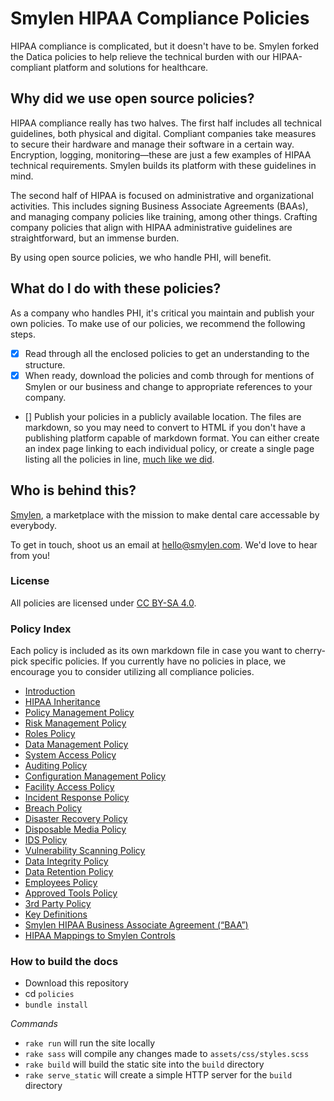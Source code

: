 # Smylen HIPAA Compliance Policies

HIPAA compliance is complicated, but it doesn't have to be. Smylen forked the Datica policies to help relieve the technical burden with our HIPAA-compliant platform and solutions for healthcare.

## Why did we use open source policies?

HIPAA compliance really has two halves. The first half includes all technical guidelines, both physical and digital. Compliant companies take measures to secure their hardware and manage their software in a certain way. Encryption, logging, monitoring—these are just a few examples of HIPAA technical requirements. Smylen builds its platform with these guidelines in mind.

The second half of HIPAA is focused on administrative and organizational activities. This includes signing Business Associate Agreements (BAAs), and managing company policies like training, among other things. Crafting company policies that align with HIPAA administrative guidelines are straightforward, but an immense burden.

By using open source policies, we who handle PHI, will benefit. 

## What do I do with these policies?

As a company who handles PHI, it's critical you maintain and publish your own policies. To make use of our policies, we recommend the following steps.

- [x] Read through all the enclosed policies to get an understanding to the structure.
- [x] When ready, download the policies and comb through for mentions of Smylen or our business and change to appropriate references to your company.
- [] Publish your policies in a publicly available location. The files are markdown, so you may need to convert to HTML if you don't have a publishing platform capable of markdown format. You can either create an index page linking to each individual policy, or create a single page listing all the policies in line, [much like we did](https://policy.smylen.com).

## Who is behind this?

[Smylen](htts://smylen.com), a marketplace with the mission to make dental care accessable by everybody. 

To get in touch, shoot us an email at [hello@smylen.com](mailto:hello@smylen.com). We'd love to hear from you!

### License

All policies are licensed under [CC BY-SA 4.0](http://creativecommons.org/licenses/by-sa/4.0/).

### Policy Index

Each policy is included as its own markdown file in case you want to cherry-pick specific policies. If you currently have no policies in place, we encourage you to consider utilizing all compliance policies.

* [Introduction](source/sections/01-introduction.md)
* [HIPAA Inheritance](source/sections/02-hipaa_inheritance.md)
* [Policy Management Policy](source/sections/03-policy_management_policy.md)
* [Risk Management Policy](source/sections/04-risk_management_policy.md)
* [Roles Policy](source/sections/05-roles_policy.md)
* [Data Management Policy](source/sections/06-data_management_policy.md)
* [System Access Policy](source/sections/07-systems_access_policy.md)
* [Auditing Policy](source/sections/08-auditing_policy.md)
* [Configuration Management Policy](source/sections/09-configuration_management_policy.md)
* [Facility Access Policy](source/sections/10-facility_access_policy.md)
* [Incident Response Policy](source/sections/11-incident_response_policy.md)
* [Breach Policy](source/sections/12-breach_policy.md)
* [Disaster Recovery Policy](source/sections/13-disaster_recovery_policy.md)
* [Disposable Media Policy](source/sections/14-disposable_media_policy.md)
* [IDS Policy](source/sections/15-ids_policy.md)
* [Vulnerability Scanning Policy](source/sections/16-vulnerability_scanning_policy.md)
* [Data Integrity Policy](source/sections/17-data_integrity_policy.md)
* [Data Retention Policy](source/sections/18-data_retention_policy.md)
* [Employees Policy](source/sections/19-employees_policy.md)
* [Approved Tools Policy](source/sections/20-approved_tools_policy.md)
* [3rd Party Policy](source/sections/21-3rd_party_policy.md)
* [Key Definitions](source/sections/22-key_definitions.md)
* [Smylen HIPAA Business Associate Agreement (“BAA”)](source/sections/23-smylen_hipaa_business_associate_agreement.md)
* [HIPAA Mappings to Smylen Controls](source/sections/24-hipaa_mapping_to_smylen_controls.md)

### How to build the docs

- Download this repository
- cd `policies`
- `bundle install`

*Commands*
- `rake run` will run the site locally
- `rake sass` will compile any changes made to `assets/css/styles.scss`
- `rake build` will build the static site into the `build` directory
- `rake serve_static` will create a simple HTTP server for the `build` directory
